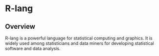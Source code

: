 # R-lang

## Overview

R-lang is a powerful language for statistical computing and graphics. It is widely used among statisticians and data miners for developing statistical software and data analysis.
